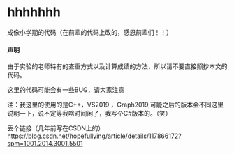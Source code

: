 # hhhhhhh
成像小学期的代码（在前辈的代码上改的，感恩前辈们！！）

#### 声明
由于实验的老师特有的查重方式以及计算成绩的方法，所以请不要直接照抄本文的代码。

这里的代码可能会有一些BUG，请大家注意

注：我这里的使用的是C++，VS2019 ，Graph2019,可能之后的版本会不同这里说明一下，说不定等我啥时间闲了，我写个C#版本的。（笑）

丢个链接（几年前写在CSDN上的）
https://blog.csdn.net/hopefullying/article/details/117866172?spm=1001.2014.3001.5501

